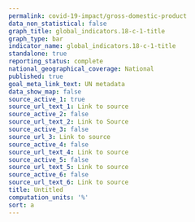 ```yaml
---
permalink: covid-19-impact/gross-domestic-product
data_non_statistical: false
graph_title: global_indicators.18-c-1-title
graph_type: bar
indicator_name: global_indicators.18-c-1-title
standalone: true
reporting_status: complete
national_geographical_coverage: National
published: true
goal_meta_link_text: UN metadata
data_show_map: false
source_active_1: true
source_url_text_1: Link to source
source_active_2: false
source_url_text_2: Link to Source
source_active_3: false
source_url_3: Link to source
source_active_4: false
source_url_text_4: Link to source
source_active_5: false
source_url_text_5: Link to source
source_active_6: false
source_url_text_6: Link to source
title: Untitled
computation_units: '%'
sort: a
---
```

